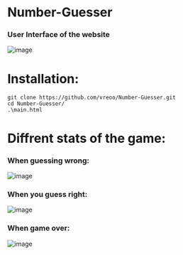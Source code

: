 # Number-Guesser

### User Interface of the website

![image](https://user-images.githubusercontent.com/74427567/133117916-910c0a49-92b2-42d6-844f-45c33b63f34c.png)

# Installation:

```
git clone https://github.com/vreoo/Number-Guesser.git
cd Number-Guesser/
.\main.html
```

# Diffrent stats of the game:

### When guessing wrong:

![image](https://user-images.githubusercontent.com/74427567/133118082-586987fc-2f29-4f0a-9bef-a0c4da6bbd07.png)

### When you guess right:

![image](https://user-images.githubusercontent.com/74427567/133118176-505e8eda-4006-45a0-a5c7-573f762c2aeb.png)

### When game over:

![image](https://user-images.githubusercontent.com/74427567/133118333-b71ef911-cf2e-422e-83af-3292772752cc.png)
